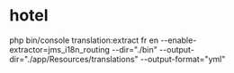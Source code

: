 # hotel

 php bin/console translation:extract fr en --enable-extractor=jms_i18n_routing --dir="./bin" --output-dir="./app/Resources/translations" --output-format="yml"
